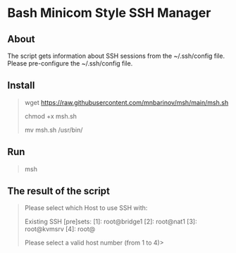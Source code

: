 # Bash Minicom Style SSH Manager
## About

The script gets information about SSH sessions from the ~/.ssh/config file.
Please pre-configure the ~/.ssh/config file.

## Install

> wget https://raw.githubusercontent.com/mnbarinov/msh/main/msh.sh
> 
> chmod +x msh.sh
> 
> mv msh.sh /usr/bin/
> 

## Run
> msh

## The result of the script
> Please select which Host to use SSH with:
>
> Existing SSH [pre]sets:
> [1]:    root@bridge1
> [2]:    root@nat1
> [3]:    root@kvmsrv
> [4]:    root@
> 
> Please select a valid host number (from 1 to 4)>

